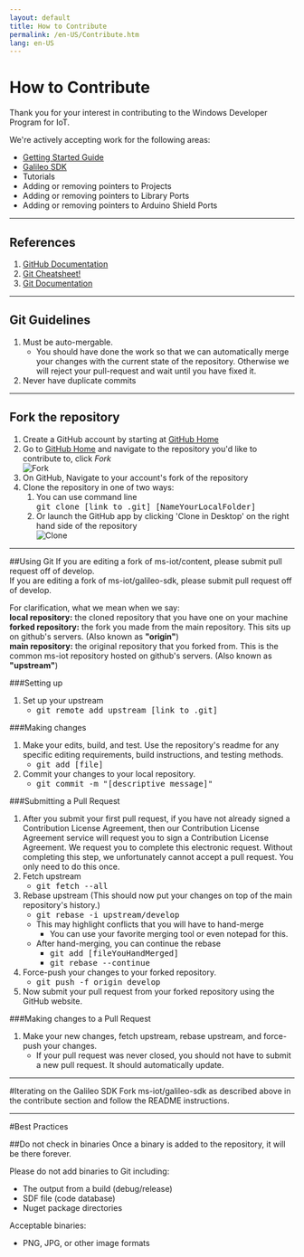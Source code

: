 ```yaml
---
layout: default
title: How to Contribute
permalink: /en-US/Contribute.htm
lang: en-US
---
```


# How to Contribute
Thank you for your interest in contributing to the Windows Developer Program for IoT.

We're actively accepting work for the following areas:

* <a href="https://github.com/ms-iot/content" target="_blank">Getting Started Guide</a>
* <a href="https://github.com/ms-iot/galileo-sdk" target="_blank">Galileo SDK</a>
* Tutorials
* Adding or removing pointers to Projects
* Adding or removing pointers to Library Ports
* Adding or removing pointers to Arduino Shield Ports

___

## References
1. <a href="https://help.github.com/" title="GitHub documentation" target="_blank">GitHub Documentation</a>
1. <a href="https://github.com/github/training-materials/blob/master/downloads/github-git-cheat-sheet.pdf?raw=true" title="Git Cheatsheet!" target="_blank">Git Cheatsheet!</a>
1. <a href="http://www.git-scm.com/book/en/" title="Git Documentation" target="_blank">Git Documentation</a>

___

## Git Guidelines

1. Must be auto-mergable.
    * You should have done the work so that we can automatically merge your changes with the current state of the repository. Otherwise we will reject your pull-request and wait until you have fixed it.
1. Never have duplicate commits
___

## Fork the repository
1. Create a GitHub account by starting at <a href="https://github.com/" target="_blank">GitHub Home</a>
1. Go to <a href="https://github.com/" target="_blank">GitHub Home</a> and navigate to the repository you'd like to contribute to, click *Fork*  
  ![Fork]({{site.baseurl}}/Resources/images/GitHubFork.png)
1. On GitHub, Navigate to your account's fork of the repository
1. Clone the repository in one of two ways:
    1. You can use command line <br/>
    <kbd>git clone [link to .git] [NameYourLocalFolder]</kbd>
    1. Or launch the GitHub app by clicking 'Clone in Desktop' on the right hand side of the repository  
    ![Clone]({{site.baseurl}}/Resources/images/GitHubClone.png)

___

##Using Git
If you are editing a fork of ms-iot/content, please submit pull request off of develop.<br/>
If you are editing a fork of ms-iot/galileo-sdk, please submit pull request off of develop.

For clarification, what we mean when we say:<br/>
**local repository:** the cloned repository that you have one on your machine<br/>
**forked repository:** the fork you made from the main repository. This sits up on github's servers. (Also known as <b>"origin"</b>)<br/>
**main repository:** the original repository that you forked from. This is the common ms-iot repository hosted on github's servers. (Also known as <b>"upstream"</b>)<br/>

###Setting up
1. Set up your upstream
    * <kbd>git remote add upstream [link to .git]</kbd>

###Making changes
1. Make your edits, build, and test. Use the repository's readme for any specific editing requirements, build instructions, and testing methods.
    * <kbd>git add [file]</kbd>
1. Commit your changes to your local repository.
    * <kbd>git commit -m "[descriptive message]" </kbd>

###Submitting a Pull Request
1. After you submit your first pull request, if you have not already signed a Contribution License Agreement, then our Contribution License Agreement service will request you to sign a Contribution License Agreement. We request you to complete this electronic request. Without completing this step, we unfortunately cannot accept a pull request. You only need to do this once.
1. Fetch upstream
    * <kbd>git fetch --all</kbd>
1. Rebase upstream (This should now put your changes on top of the main repository's history.)
    * <kbd>git rebase -i upstream/develop</kbd>
    * This may highlight conflicts that you will have to hand-merge
        * You can use your favorite merging tool or even notepad for this.
    * After hand-merging, you can continue the rebase
        * <kbd>git add [fileYouHandMerged]</kbd>
        * <kbd>git rebase --continue</kbd>
1. Force-push your changes to your forked repository.
    * <kbd>git push -f origin develop</kbd>
1. Now submit your pull request from your forked repository using the GitHub website.

###Making changes to a Pull Request
1. Make your new changes, fetch upstream, rebase upstream, and force-push your changes.
    * If your pull request was never closed, you should not have to submit a new pull request. It should automatically update.

___

#Iterating on the Galileo SDK
Fork  ms-iot/galileo-sdk as described above in the contribute section and follow the README instructions.

___

#Best Practices

##Do not check in binaries
Once a binary is added to the repository, it will be there forever.

Please do not add binaries to Git including:
* The output from a build (debug/release)
* SDF file (code database)
* Nuget package directories

Acceptable binaries:
* PNG, JPG, or other image formats
